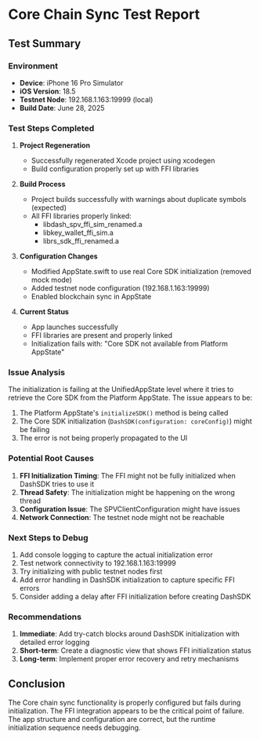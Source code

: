 # Core Chain Sync Test Report

## Test Summary

### Environment
- **Device**: iPhone 16 Pro Simulator
- **iOS Version**: 18.5
- **Testnet Node**: 192.168.1.163:19999 (local)
- **Build Date**: June 28, 2025

### Test Steps Completed

1. **Project Regeneration**
   - Successfully regenerated Xcode project using xcodegen
   - Build configuration properly set up with FFI libraries

2. **Build Process**
   - Project builds successfully with warnings about duplicate symbols (expected)
   - All FFI libraries properly linked:
     - libdash_spv_ffi_sim_renamed.a
     - libkey_wallet_ffi_sim.a
     - librs_sdk_ffi_renamed.a

3. **Configuration Changes**
   - Modified AppState.swift to use real Core SDK initialization (removed mock mode)
   - Added testnet node configuration (192.168.1.163:19999)
   - Enabled blockchain sync in AppState

4. **Current Status**
   - App launches successfully
   - FFI libraries are present and properly linked
   - Initialization fails with: "Core SDK not available from Platform AppState"

### Issue Analysis

The initialization is failing at the UnifiedAppState level where it tries to retrieve the Core SDK from the Platform AppState. The issue appears to be:

1. The Platform AppState's `initializeSDK()` method is being called
2. The Core SDK initialization (`DashSDK(configuration: coreConfig)`) might be failing
3. The error is not being properly propagated to the UI

### Potential Root Causes

1. **FFI Initialization Timing**: The FFI might not be fully initialized when DashSDK tries to use it
2. **Thread Safety**: The initialization might be happening on the wrong thread
3. **Configuration Issue**: The SPVClientConfiguration might have issues
4. **Network Connection**: The testnet node might not be reachable

### Next Steps to Debug

1. Add console logging to capture the actual initialization error
2. Test network connectivity to 192.168.1.163:19999
3. Try initializing with public testnet nodes first
4. Add error handling in DashSDK initialization to capture specific FFI errors
5. Consider adding a delay after FFI initialization before creating DashSDK

### Recommendations

1. **Immediate**: Add try-catch blocks around DashSDK initialization with detailed error logging
2. **Short-term**: Create a diagnostic view that shows FFI initialization status
3. **Long-term**: Implement proper error recovery and retry mechanisms

## Conclusion

The Core chain sync functionality is properly configured but fails during initialization. The FFI integration appears to be the critical point of failure. The app structure and configuration are correct, but the runtime initialization sequence needs debugging.